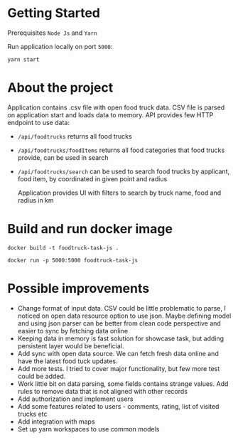 # Getting Started

Prerequisites `Node Js` and `Yarn`

Run application locally on port `5000`:

```
yarn start
```

# About the project

Application contains .csv file with open food truck data.
CSV file is parsed on application start and loads data to memory.
API provides few HTTP endpoint to use data:

- `/api/foodtrucks` returns all food trucks
- `/api/foodtrucks/foodItems` returns all food categories that food trucks provide, can be used in search
- `/api/foodtrucks/search` can be used to search food trucks by applicant, food item, by coordinated in given point and
  radius

  Application provides UI with filters to search by truck name, food and radius in km

# Build and run docker image
```
docker build -t foodtruck-task-js .
```

```
docker run -p 5000:5000 foodtruck-task-js
```
# Possible improvements 
- Change format of input data. CSV could be little problematic to parse, I noticed on open data resource option to use json. Maybe defining model and using json parser can be better from clean code perspective and easier to sync by fetching data online
- Keeping data in memory is fast solution for showcase task, but adding persistent layer would be beneficial. 
- Add sync with open data source. We can fetch fresh data online and have the latest food tuck updates. 
- Add more tests. I tried to cover major functionality, but few more test could be added.   
- Work little bit on data parsing, some fields contains strange values. Add rules to remove data that is not aligned with other records
- Add authorization and implement users
- Add some features related to users - comments, rating, list of visited trucks etc
- Add integration with maps
- Set up yarn workspaces to use common models